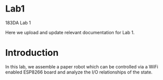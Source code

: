 # Lab1
183DA Lab 1

Here we upload and update relevant documentation for Lab 1.


# Introduction
In this lab, we assemble a paper robot which can be controlled via a WiFi enabled ESP8266 board and analyze the I/O relationships of the state.


